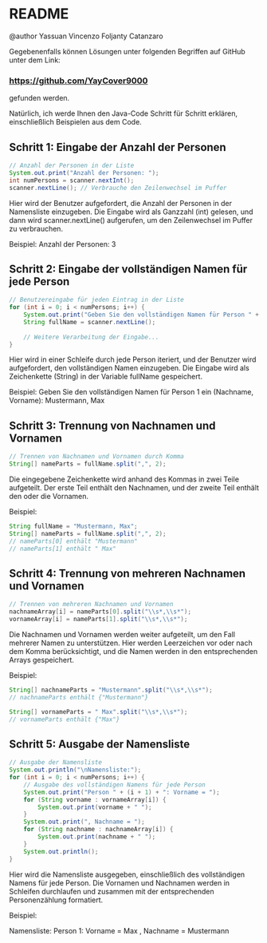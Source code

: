 # README
@author Yassuan Vincenzo Foljanty Catanzaro

Gegebenenfalls können Lösungen unter folgenden Begriffen auf GitHub unter dem Link: 

### https://github.com/YayCover9000 

gefunden werden.

Natürlich, ich werde Ihnen den Java-Code Schritt für Schritt erklären, einschließlich Beispielen aus dem Code.
## Schritt 1: Eingabe der Anzahl der Personen

```java
// Anzahl der Personen in der Liste
System.out.print("Anzahl der Personen: ");
int numPersons = scanner.nextInt();
scanner.nextLine(); // Verbrauche den Zeilenwechsel im Puffer
```

Hier wird der Benutzer aufgefordert, die Anzahl der Personen in der Namensliste einzugeben. Die Eingabe wird als Ganzzahl (int) gelesen, und dann wird scanner.nextLine() aufgerufen, um den Zeilenwechsel im Puffer zu verbrauchen.

Beispiel:
Anzahl der Personen: 3

## Schritt 2: Eingabe der vollständigen Namen für jede Person

```java
// Benutzereingabe für jeden Eintrag in der Liste
for (int i = 0; i < numPersons; i++) {
    System.out.print("Geben Sie den vollständigen Namen für Person " + (i + 1) + " ein (Nachname, Vorname): ");
    String fullName = scanner.nextLine();
    
    // Weitere Verarbeitung der Eingabe...
}
```

Hier wird in einer Schleife durch jede Person iteriert, und der Benutzer wird aufgefordert, den vollständigen Namen einzugeben. Die Eingabe wird als Zeichenkette (String) in der Variable fullName gespeichert.

Beispiel:
Geben Sie den vollständigen Namen für Person 1 ein (Nachname, Vorname): Mustermann, Max

## Schritt 3: Trennung von Nachnamen und Vornamen

```java
// Trennen von Nachnamen und Vornamen durch Komma
String[] nameParts = fullName.split(",", 2);
```

Die eingegebene Zeichenkette wird anhand des Kommas in zwei Teile aufgeteilt. Der erste Teil enthält den Nachnamen, und der zweite Teil enthält den oder die Vornamen.

Beispiel:

```java
String fullName = "Mustermann, Max";
String[] nameParts = fullName.split(",", 2);
// nameParts[0] enthält "Mustermann"
// nameParts[1] enthält " Max"
```

## Schritt 4: Trennung von mehreren Nachnamen und Vornamen

```java
// Trennen von mehreren Nachnamen und Vornamen
nachnameArray[i] = nameParts[0].split("\\s*,\\s*");
vornameArray[i] = nameParts[1].split("\\s*,\\s*");
```

Die Nachnamen und Vornamen werden weiter aufgeteilt, um den Fall mehrerer Namen zu unterstützen. Hier werden Leerzeichen vor oder nach dem Komma berücksichtigt, und die Namen werden in den entsprechenden Arrays gespeichert.

Beispiel:

```java
String[] nachnameParts = "Mustermann".split("\\s*,\\s*");
// nachnameParts enthält {"Mustermann"}

String[] vornameParts = " Max".split("\\s*,\\s*");
// vornameParts enthält {"Max"}
```

## Schritt 5: Ausgabe der Namensliste

```java
// Ausgabe der Namensliste
System.out.println("\nNamensliste:");
for (int i = 0; i < numPersons; i++) {
    // Ausgabe des vollständigen Namens für jede Person
    System.out.print("Person " + (i + 1) + ": Vorname = ");
    for (String vorname : vornameArray[i]) {
        System.out.print(vorname + " ");
    }
    System.out.print(", Nachname = ");
    for (String nachname : nachnameArray[i]) {
        System.out.print(nachname + " ");
    }
    System.out.println();
}
```

Hier wird die Namensliste ausgegeben, einschließlich des vollständigen Namens für jede Person. Die Vornamen und Nachnamen werden in Schleifen durchlaufen und zusammen mit der entsprechenden Personenzählung formatiert.

Beispiel:

Namensliste:
Person 1: Vorname = Max , Nachname = Mustermann 




